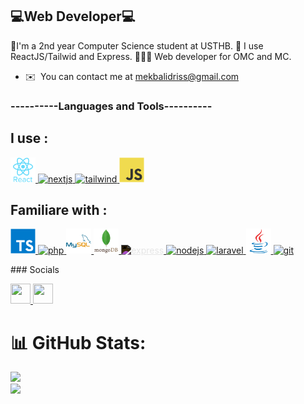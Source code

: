 💻Web Developer💻
-------------------------------

👋I'm a 2nd year Computer Science student at USTHB. 
🧠 I use ReactJS/Tailwid and Express. 
👨🏻‍💻 Web developer for OMC and MC. 
* ✉️  You can contact me at [mekbalidriss@gmail.com](mailto:mekbalidriss@gmail.com)

<h3 align="left">----------Languages and Tools----------</h3>
<h2>I use :</h2>
<p align="left">
  <a href="https://reactjs.org/" target="_blank" rel="noreferrer">
    <img src="https://raw.githubusercontent.com/devicons/devicon/master/icons/react/react-original-wordmark.svg" alt="react" width="40" height="40"/>
  </a>
  <a href="https://nextjs.org/" target="_blank" rel="noreferrer">
    <img src="https://img.icons8.com/fluent-systems-filled/200/FFFFFF/nextjs.png" alt="nextjs" width="40" height="40"/>
  </a>
  <a href="https://tailwindcss.com/" target="_blank" rel="noreferrer">
    <img src="https://www.vectorlogo.zone/logos/tailwindcss/tailwindcss-icon.svg" alt="tailwind" width="40" height="40"/>
  </a>
  <a href="https://developer.mozilla.org/en-US/docs/Web/JavaScript" target="_blank" rel="noreferrer">
    <img src="https://raw.githubusercontent.com/devicons/devicon/master/icons/javascript/javascript-original.svg" alt="javascript" width="40" height="40"/>
  </a>
</p>
<h2>Familiare with :</h2>
<p align="left">
<a href="https://www.typescriptlang.org/" target="_blank" rel="noreferrer">
    <img src="https://raw.githubusercontent.com/devicons/devicon/master/icons/typescript/typescript-original.svg" alt="typescript" width="40" height="40"/>
  </a>
<a href="https://www.php.net" target="_blank" rel="noreferrer">
    <img src="https://cdn.jsdelivr.net/gh/devicons/devicon/icons/php/php-plain.svg" alt="php" width="40" height="40"/>
  </a>
<a href="https://www.mysql.com/" target="_blank" rel="noreferrer">
    <img src="https://raw.githubusercontent.com/devicons/devicon/master/icons/mysql/mysql-original-wordmark.svg" alt="mysql" width="40" height="40"/>
  </a>
  <a href="https://www.mongodb.com/" target="_blank" rel="noreferrer">
    <img src="https://raw.githubusercontent.com/devicons/devicon/master/icons/mongodb/mongodb-original-wordmark.svg" alt="mongodb" width="40" height="40"/>
  </a>
<a href="https://expressjs.com" target="_blank" rel="noreferrer">
    <img src="https://www.vectorlogo.zone/logos/expressjs/expressjs-icon.svg" alt="express" width="40" height="40" style="filter: invert(1);"/>
  </a>
<a href="https://nodejs.org" target="_blank" rel="noreferrer">
  <img src="https://cdn.jsdelivr.net/gh/devicons/devicon/icons/nodejs/nodejs-original.svg" alt="nodejs" width="40" height="40"/>
</a>
<a href="https://laravel.com" target="_blank" rel="noreferrer">
    <img src="https://imgs.search.brave.com/_0hx9BGa6qEHaJPd-2M34JU1EPeC6-yFXIHhy1HwOQI/rs:fit:860:0:0:0/g:ce/aHR0cHM6Ly9zdGF0/aWMtMDAuaWNvbmR1/Y2suY29tL2Fzc2V0/cy4wMC9sYXJhdmVs/LWljb24tNDk3eDUx/Mi11d3lic3RrZS5w/bmc" alt="laravel" width="40" height="40"/>
  </a>
<a href="https://www.java.com" target="_blank" rel="noreferrer">
    <img src="https://raw.githubusercontent.com/devicons/devicon/master/icons/java/java-original.svg" alt="java" width="40" height="40"/>
  </a>
<a href="https://git-scm.com/" target="_blank" rel="noreferrer">
    <img src="https://www.vectorlogo.zone/logos/git-scm/git-scm-icon.svg" alt="git" width="40" height="40"/>
  </a>
  </p>
### Socials

<p align="left"> <a href="https://www.github.com/mekbalidris" target="_blank" rel="noreferrer"> <picture> <source media="(prefers-color-scheme: dark)" srcset="https://raw.githubusercontent.com/danielcranney/readme-generator/main/public/icons/socials/github-dark.svg" /> <source media="(prefers-color-scheme: light)" srcset="https://raw.githubusercontent.com/danielcranney/readme-generator/main/public/icons/socials/github.svg" /> <img src="https://raw.githubusercontent.com/danielcranney/readme-generator/main/public/icons/socials/github.svg" width="32" height="32" /> </picture> </a> <a href="https://www.linkedin.com/in/idris-mekbal-1b131b2a4/" target="_blank" rel="noreferrer"> <picture> <source media="(prefers-color-scheme: dark)" srcset="https://raw.githubusercontent.com/danielcranney/readme-generator/main/public/icons/socials/linkedin-dark.svg" /> <source media="(prefers-color-scheme: light)" srcset="https://raw.githubusercontent.com/danielcranney/readme-generator/main/public/icons/socials/linkedin.svg" /> <img src="https://raw.githubusercontent.com/danielcranney/readme-generator/main/public/icons/socials/linkedin.svg" width="32" height="32" /> </picture> </a></p>

# 📊 GitHub Stats:
![](https://github-readme-streak-stats.herokuapp.com/?user=mekbalidris&theme=aura&hide_border=false)<br/>
![](https://github-readme-stats.vercel.app/api/top-langs/?username=mekbalidris&theme=aura&hide_border=false&include_all_commits=true&count_private=true&layout=compact)
